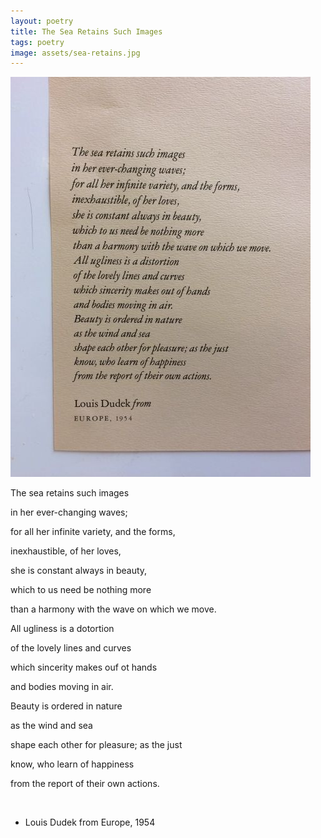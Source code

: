 ```yaml
---
layout: poetry
title: The Sea Retains Such Images
tags: poetry
image: assets/sea-retains.jpg
---
```

![sea-retains](assets/sea-retains.jpg)

The sea retains such images

in her ever-changing waves;

for all her infinite variety, and the forms,

inexhaustible, of her loves,

she is constant always in beauty, 

which to us need be nothing more

than a harmony with the wave on which we move.

All ugliness is a dotortion

of the lovely lines and curves

which sincerity makes ouf ot hands

and bodies moving in air. 

Beauty is ordered in nature

as the wind and sea

shape each other for pleasure; as the just

know, who learn of happiness

from the report of their own actions.

<br>

- Louis Dudek from Europe, 1954


